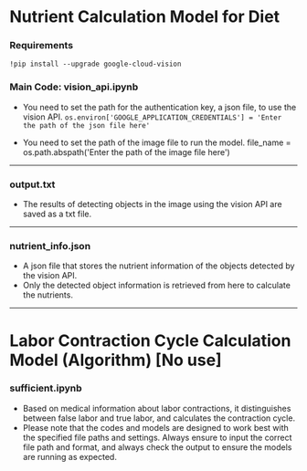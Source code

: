 # Nutrient Calculation Model for Diet
### Requirements
```!pip install --upgrade google-cloud-vision```

### Main Code: vision_api.ipynb
- You need to set the path for the authentication key, a json file, to use the vision API.
```os.environ['GOOGLE_APPLICATION_CREDENTIALS'] = 'Enter the path of the json file here'```

- You need to set the path of the image file to run the model.
file_name = os.path.abspath('Enter the path of the image file here')
-----
### output.txt
- The results of detecting objects in the image using the vision API are saved as a txt file.
-----
### nutrient_info.json
- A json file that stores the nutrient information of the objects detected by the vision API.
- Only the detected object information is retrieved from here to calculate the nutrients.
---
# Labor Contraction Cycle Calculation Model (Algorithm) [No use]
### sufficient.ipynb
- Based on medical information about labor contractions, it distinguishes between false labor and true labor, and calculates the contraction cycle.
- Please note that the codes and models are designed to work best with the specified file paths and settings. Always ensure to input the correct file path and format, and always check the output to ensure the models are running as expected.
